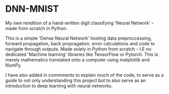 # DNN-MNIST
My own rendition of a hand-written digit classifying 'Neural Network' - made from scratch in Python.

This is a simple 'Dense Neural Network' hosting data preproccessing, forward propagation, back propragation, error calculations and code to navigate through outputs. 
Made solely in Python from scratch - I.E no dedicated 'Machine learning' libraries like TensorFlow or Pytorch. This is merely mathematics translated onto a computer using matplotlib and NumPy.

I have also added in commments to explain much of the code, to serve as a guide to not only understanding this project but to also serve as an introduction to deep learning with neural networks.
